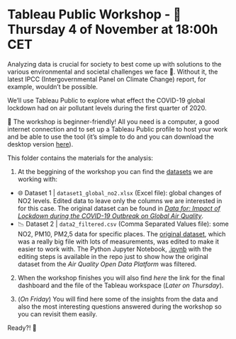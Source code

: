# Tableau Public Workshop - 📍 Thursday 4 of November at 18:00h CET

Analyzing data is crucial for society to best come up with solutions to the various environmental and societal challenges we face 🎯. Without it, the latest IPCC (Intergovernmental Panel on Climate Change) report, for example, wouldn’t be possible.

We’ll use Tableau Public to explore what effect the COVID-19 global lockdown had on air pollutant levels during the first quarter of 2020.

📌 The workshop is beginner-friendly! All you need is a computer, a good internet connection and to set up a Tableau Public profile to host your work and be able to use the tool (it’s simple to do and you can download the desktop version [here](https://public.tableau.com/s/)).

This folder contains the materials for the analysis:

1) At the beggining of the workshop you can find the 
[datasets](https://github.com/ang-ferriz/Tableau_Public_Workshop/tree/main/Tableau_Public_Workshop/Datasets) we are working with:
- :globe_with_meridians: Dataset 1 | `dataset1_global_no2.xlsx` (Excel file): global changes of NO2 levels. Edited data to leave only the columns we are interested in for this case. The original dataset can be found in [_Data for: Impact of Lockdown during the COVID-19 Outbreak on Global Air Quality_](https://data.mendeley.com/datasets/wwjnw24xvk/1).
- :chart_with_downwards_trend: Dataset 2 | `data2_filtered.csv` (Comma Separated Values file): some NO2, PM10, PM2,5 data for specific places. The [original dataset](https://aqicn.org/data-platform/covid19/), which was a really big file with lots of measurements, was edited to make it easier to work with. The Python Jupyter Notebook, [.ipynb](https://github.com/ang-ferriz/Tableau_Public_Workshop/blob/main/pre_processing_Q12020_data.ipynb) with the editing steps is available in the repo just to show how the original dataset from the _Air Quality Open Data Platform_ was filtered.
            
2) When the workshop finishes you will also find _here_ the link for the final dashboard and the file of the Tableau workspace (_Later on Thursday_).

3) (_On Friday_) You will find here some of the insights from the data and also the most interesting questions answered during the workshop so you can revisit them easily.

Ready?! 🙌

